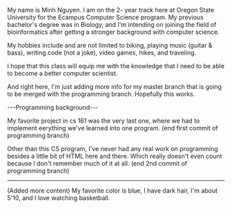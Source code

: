 My name is Minh Nguyen. I am on the 2- year track here at Oregon State University for the Ecampus Computer Science program.
My previous bachelor's degree was in Biology, and I'm intending on joining the field of bioinformatics after getting a stronger background with computer science.

My hobbies include and are not limited to biking, playing music (guitar & bass), writing code (not a joke), video games, hikes, and traveling.  

I hope that this class will equip me with the knowledge that I need to be able to become a better computer scientist. 


And right here, I'm just adding more info for my master branch that is going to be merged with the programming branch. Hopefully this works.

---Programming background---

My favorite project in cs 161 was the very last one, where we had to implement eerything we've learned into one program.
(end first commit of programming branch)

Other than this CS program, I've never had any real work on programming besides a little bit of HTML here and there. Which really doesn't even count because I don't remember much of it at all. 
(end 2nd commit of programming branch)

-----------------------------

(Added more content) My favorite color is blue, I have dark hair, I'm about 5'10, and I love watching basketball. 

